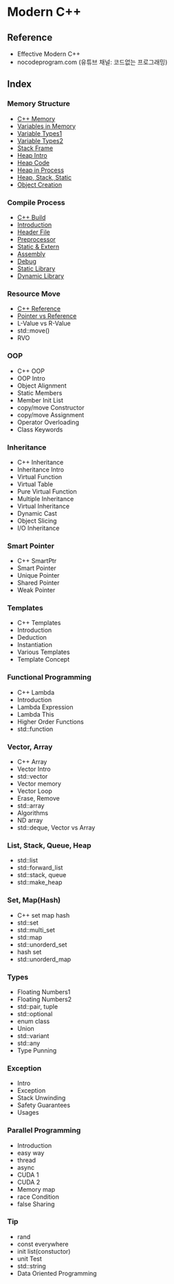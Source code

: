# Modern C++

## Reference

- Effective Modern C++
- nocodeprogram.com (유튜브 채널: 코드없는 프로그래밍)

## Index

### Memory Structure

- [C++ Memory](Memory_Structure/0-CPP_Memory.md)
- [Variables in Memory](Memory_Structure/1-Variables_in_Memory.md)
- [Variable Types1](Memory_Structure/2-Type_Size_in_Memory_1.md)
- [Variable Types2](Memory_Structure/3-Type_Size_in_Memory_2.md)
- [Stack Frame](Memory_Structure/4-Stack_Frame.md)
- [Heap Intro](Memory_Structure/5-Heap_Memory_Introduction.md)
- [Heap Code](Memory_Structure/6-Heap_Code.md)
- [Heap in Process](Memory_Structure/7-Heap_in_Process.md)
- [Heap, Stack, Static](Memory_Structure/8-Heap_Stack_Static.md)
- [Object Creation](Memory_Structure/9-Object_Creation.md)

### Compile Process

- [C++ Build](Compile_Process/1-CPP_Build.md)
- [Introduction](Compile_Process/2-Introduction.md)
- [Header File](Compile_Process/3-Header_File.md)
- [Preprocessor](Compile_Process/4-Preprocessor.md)
- [Static & Extern](Compile_Process/5-Static_and_Extern.md)
- [Assembly](Compile_Process/6-Assembly.md)
- [Debug](Compile_Process/7-Debug.md)
- [Static Library](Compile_Process/8-Static_Library.md)
- [Dynamic Library](Compile_Process/9-Dynamic_Library.md)

### Resource Move

- [C++ Reference](Resource_Move/1-CPP_Reference.md)
- [Pointer vs Reference](Resource_Move/2-Pointer_vs_Reference.md)
- L-Value vs R-Value
- std::move()
- RVO

### OOP

- C++ OOP
- OOP Intro
- Object Alignment
- Static Members
- Member Init List
- copy/move Constructor
- copy/move Assignment
- Operator Overloading
- Class Keywords

### Inheritance

- C++ Inheritance
- Inheritance Intro
- Virtual Function
- Virtual Table
- Pure Virtual Function
- Multiple Inheritance
- Virtual Inheritance
- Dynamic Cast
- Object Slicing
- I/O Inheritance

### Smart Pointer

- C++ SmartPtr
- Smart Pointer
- Unique Pointer
- Shared Pointer
- Weak Pointer

### Templates

- C++ Templates
- Introduction
- Deduction
- Instantiation
- Various Templates
- Template Concept

### Functional Programming

- C++ Lambda
- Introduction
- Lambda Expression
- Lambda This
- Higher Order Functions
- std::function

### Vector, Array

- C++ Array
- Vector Intro
- std::vector
- Vector memory
- Vector Loop
- Erase, Remove
- std::array
- Algorithms
- ND array
- std::deque, Vector vs Array

### List, Stack, Queue, Heap

- std::list
- std::forward_list
- std::stack, queue
- std::make_heap

### Set, Map(Hash)

- C++ set map hash
- std::set
- std::multi_set
- std::map
- std::unorderd_set
- hash set
- std::unorderd_map

### Types

- Floating Numbers1
- Floating Numbers2
- std::pair, tuple
- std::optional
- enum class
- Union
- std::variant
- std::any
- Type Punning

### Exception

- Intro
- Exception
- Stack Unwinding
- Safety Guarantees
- Usages

### Parallel Programming

- Introduction
- easy way
- thread
- async
- CUDA 1
- CUDA 2
- Memory map
- race Condition
- false Sharing

### Tip

- rand
- const everywhere
- init list(constuctor)
- unit Test
- std::string
- Data Oriented Programming
